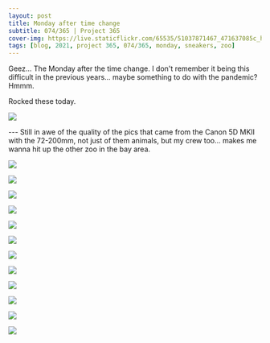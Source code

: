 ```yaml
---
layout: post
title: Monday after time change
subtitle: 074/365 | Project 365
cover-img: https://live.staticflickr.com/65535/51037871467_471637085c_h.jpg
tags: [blog, 2021, project 365, 074/365, monday, sneakers, zoo]
---
```

<style>
  .intro-header.big-img {
    background-position:center 
  }
</style>
Geez... The Monday after the time change. I don't remember it being this difficult in the previous years... maybe something to do with the pandemic? Hmmm.

Rocked these today.
<p class="post-img-wrap">
  <img src="https://live.staticflickr.com/65535/51041907606_a6af2d79f3_h.jpg">
</p>
---
Still in awe of the quality of the pics that came from the Canon 5D MKII with the 72-200mm, not just of them animals, but my crew too... makes me wanna hit up the other zoo in the bay area.
<p class="post-img-wrap">
  <img src="https://live.staticflickr.com/65535/51037871467_471637085c_h.jpg">
</p>
<p class="post-img-wrap">
  <img src="https://live.staticflickr.com/65535/51037843992_21158cad44_h.jpg">
</p>
<p class="post-img-wrap">
  <img src="https://live.staticflickr.com/65535/51037016533_eee1cac47e_h.jpg">
</p>
<p class="post-img-wrap">
  <img src="https://live.staticflickr.com/65535/51037748511_dd111e8b48_h.jpg">
</p>
<p class="post-img-wrap">
  <img src="https://live.staticflickr.com/65535/51037868457_975c7b856d_h.jpg">
</p>
<p class="post-img-wrap">
  <img src="https://live.staticflickr.com/65535/51037871852_77f39afd4c_h.jpg">
</p>
<p class="post-img-wrap">
  <img src="https://live.staticflickr.com/65535/51037045988_6a0fd7f6fd_h.jpg">
</p>
<p class="post-img-wrap">
  <img src="https://live.staticflickr.com/65535/51037046448_740d724402_h.jpg">
</p>
<p class="post-img-wrap">
  <img src="https://live.staticflickr.com/65535/51037046238_d6ae236621_h.jpg">
</p>
<p class="post-img-wrap">
  <img src="https://live.staticflickr.com/65535/51037876312_e4087867e5_h.jpg">
</p>
<p class="post-img-wrap">
  <img src="https://live.staticflickr.com/65535/51037878937_df4d97b8ea_h.jpg">
</p>
<p class="post-img-wrap">
  <img src="https://live.staticflickr.com/65535/51037775466_1d2cf89a60_h.jpg">
</p>
